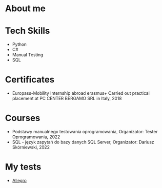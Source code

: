 # About me

# Tech Skills

* Python
* C#
* Manual Testing
* SQL

# Certificates

* Europass-Mobility Internship abroad erasmus+ Carried out practical placement at PC CENTER BERGAMO SRL in Italy, 2018

# Courses

* Podstawy manualnego testowania oprogramowania, Organizator: Tester Oprogramowania, 2022
* SQL - język zapytań do bazy danych SQL Server, Organizator: Dariusz Skórniewski, 2022

# My tests
* [Allegro](https://docs.google.com/spreadsheets/d/1LYiNs2nF46T56bBM-z9VKunvJ1dS90RX/edit#gid=1062386265)
